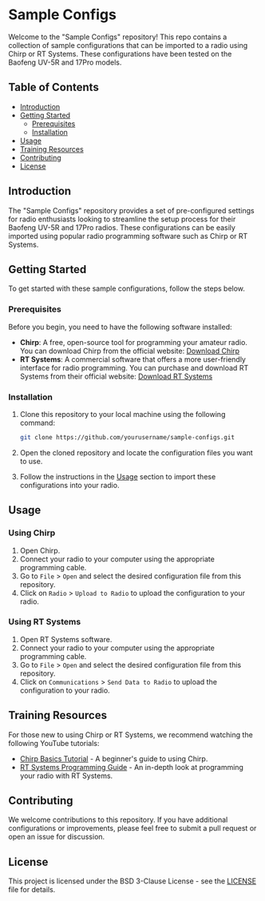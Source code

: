 # Sample Configs  
  
Welcome to the "Sample Configs" repository! This repo contains a collection of sample configurations that can be imported to a radio using Chirp or RT Systems. These configurations have been tested on the Baofeng UV-5R and 17Pro models.  
  
## Table of Contents  
  
- [Introduction](#introduction)  
- [Getting Started](#getting-started)  
  - [Prerequisites](#prerequisites)  
  - [Installation](#installation)  
- [Usage](#usage)  
- [Training Resources](#training-resources)  
- [Contributing](#contributing)  
- [License](#license)  
  
## Introduction  
  
The "Sample Configs" repository provides a set of pre-configured settings for radio enthusiasts looking to streamline the setup process for their Baofeng UV-5R and 17Pro radios. These configurations can be easily imported using popular radio programming software such as Chirp or RT Systems.  
  
## Getting Started  
  
To get started with these sample configurations, follow the steps below.  
  
### Prerequisites  
  
Before you begin, you need to have the following software installed:  
  
- **Chirp**: A free, open-source tool for programming your amateur radio. You can download Chirp from the official website: [Download Chirp](https://chirp.danplanet.com/projects/chirp/wiki/Home)  
- **RT Systems**: A commercial software that offers a more user-friendly interface for radio programming. You can purchase and download RT Systems from their official website: [Download RT Systems](https://www.rtsystemsinc.com/)  
  
### Installation  
  
1. Clone this repository to your local machine using the following command:  
  
    ```sh  
    git clone https://github.com/yourusername/sample-configs.git  
    ```  
  
2. Open the cloned repository and locate the configuration files you want to use.  
  
3. Follow the instructions in the [Usage](#usage) section to import these configurations into your radio.  
  
## Usage  
  
### Using Chirp  
  
1. Open Chirp.  
2. Connect your radio to your computer using the appropriate programming cable.  
3. Go to `File` > `Open` and select the desired configuration file from this repository.  
4. Click on `Radio` > `Upload to Radio` to upload the configuration to your radio.  
  
### Using RT Systems  
  
1. Open RT Systems software.  
2. Connect your radio to your computer using the appropriate programming cable.  
3. Go to `File` > `Open` and select the desired configuration file from this repository.  
4. Click on `Communications` > `Send Data to Radio` to upload the configuration to your radio.  
  
## Training Resources  
  
For those new to using Chirp or RT Systems, we recommend watching the following YouTube tutorials:  
  
- [Chirp Basics Tutorial](https://www.youtube.com/watch?v=example1) - A beginner's guide to using Chirp.  
- [RT Systems Programming Guide](https://www.youtube.com/watch?v=example2) - An in-depth look at programming your radio with RT Systems.  
  
## Contributing  
  
We welcome contributions to this repository. If you have additional configurations or improvements, please feel free to submit a pull request or open an issue for discussion.  
  
## License  
  
This project is licensed under the BSD 3-Clause License - see the [LICENSE](LICENSE) file for details.  
